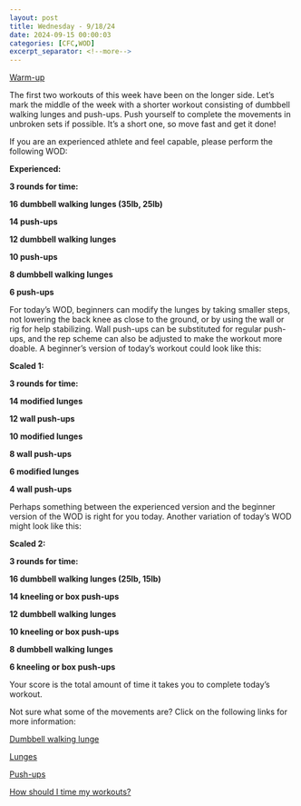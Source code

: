 ```yaml
---
layout: post
title: Wednesday - 9/18/24
date: 2024-09-15 00:00:03
categories: [CFC,WOD]
excerpt_separator: <!--more-->
---
```

[Warm-up](https://communityfitnessclub.wixsite.com/website/post/basic-full-body-warm-up)

The first two workouts of this week have been on the longer side. Let’s mark the middle of the week with a shorter workout consisting of dumbbell walking lunges and push-ups. Push yourself to complete the movements in unbroken sets if possible. It’s a short one, so move fast and get it done!

If you are an experienced athlete and feel capable, please perform the following WOD:

**Experienced:**

**3 rounds for time:**

**16 dumbbell walking lunges (35lb, 25lb)**

**14 push-ups**

**12 dumbbell walking lunges**

**10 push-ups**

**8 dumbbell walking lunges**

**6 push-ups**
<!--more-->

For today’s WOD, beginners can modify the lunges by taking smaller steps, not lowering the back knee as close to the ground, or by using the wall or rig for help stabilizing. Wall push-ups can be substituted for regular push-ups, and the rep scheme can also be adjusted to make the workout more doable. A beginner’s version of today’s workout could look like this:

**Scaled 1:**

**3 rounds for time:**

**14 modified lunges**

**12 wall push-ups**

**10 modified lunges**

**8 wall push-ups**

**6 modified lunges**

**4 wall push-ups**

Perhaps something between the experienced version and the beginner version of the WOD is right for you today. Another variation of today’s WOD might look like this:

**Scaled 2:**

**3 rounds for time:**

**16 dumbbell walking lunges (25lb, 15lb)**

**14 kneeling or box push-ups**

**12 dumbbell walking lunges**

**10 kneeling or box push-ups**

**8 dumbbell walking lunges**

**6 kneeling or box push-ups**

Your score is the total amount of time it takes you to complete today’s workout. 

Not sure what some of the movements are? Click on the following links for more information:

[Dumbbell walking lunge](https://www.youtube.com/watch?v=SniKHGKDJyU) 

[Lunges](https://communityfitnessclub.wixsite.com/website/post/lunges) 

[Push-ups](https://communityfitnessclub.wixsite.com/website/post/push-ups)

[How should I time my workouts?](https://communityfitnessclub.wixsite.com/website/post/how-should-i-time-my-workouts)

